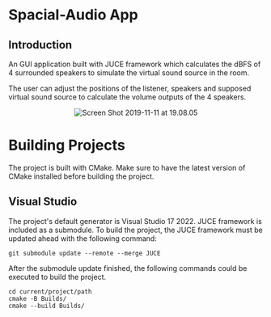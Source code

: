 # Spacial-Audio App

## Introduction

An GUI application built with JUCE framework which calculates the dBFS of 4 surrounded speakers to simulate the virtual sound source in the room.

The user can adjust the positions of the listener, speakers and supposed virtual sound source to calculate the volume outputs of the 4 speakers.

<center><img src="https://github.com/Silver92/Spacial-Audio/blob/Develop/Sample%20Pictures/Screen%20Shot%202019-10-04%20at%2014.27.13.png" alt="Screen Shot 2019-11-11 at 19.08.05" align="center"/></center>

Building Projects
==================

The project is built with CMake. Make sure to have the latest version of CMake installed before building the project.

Visual Studio
-------------

The project's default generator is Visual Studio 17 2022. JUCE framework is included as a submodule. To build the project, the JUCE framework must be updated ahead with the following command:

```
git submodule update --remote --merge JUCE
```

After the submodule update finished, the following commands could be executed to build the project.

```
cd current/project/path
cmake -B Builds/
cmake --build Builds/
```
